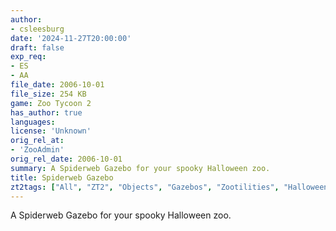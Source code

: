 ```yaml
---
author:
- csleesburg
date: '2024-11-27T20:00:00'
draft: false
exp_req:
- ES
- AA
file_date: 2006-10-01
file_size: 254 KB
game: Zoo Tycoon 2
has_author: true
languages:
license: 'Unknown'
orig_rel_at:
- 'ZooAdmin'
orig_rel_date: 2006-10-01
summary: A Spiderweb Gazebo for your spooky Halloween zoo.
title: Spiderweb Gazebo
zt2tags: ["All", "ZT2", "Objects", "Gazebos", "Zootilities", "Halloween"]
---
```

A Spiderweb Gazebo for your spooky Halloween zoo.
